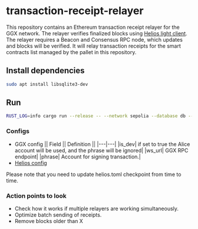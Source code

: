 # transaction-receipt-relayer

This repository contains an Ethereum transaction receipt relayer for the GGX network.
The relayer verifies finalized blocks using [Helios light client](https://github.com/a16z/helios).
The relayer requires a Beacon and Consensus RPC node, which updates and blocks will be verified.
It will relay transaction receipts for the smart contracts list managed by the pallet in this repository.

## Install dependencies

```bash
sudo apt install libsqlite3-dev
```

## Run

```bash
RUST_LOG=info cargo run --release -- --network sepolia --database db --helios-config-path helios.toml --substrate-config-path ggxchain-config.toml
```

### Configs

* GGX config
|| Field || Definition ||
|---|---|
|is_dev| if set to true the Alice account will be used, and the phrase will be ignored|
|ws_url| GGX RPC endpoint|
|phrase| Account for signing transaction.|
* [Helios config](https://github.com/a16z/helios/blob/master/config.md)

Please note that you need to update helios.toml checkpoint from time to time.

### Action points to look

* Check how it works if multiple relayers are working simultaneously.
* Optimize batch sending of receipts.
* Remove blocks older than X
